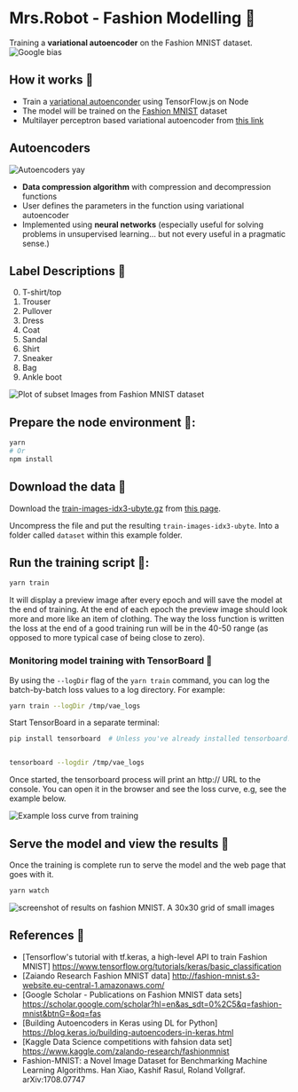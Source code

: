 # Mrs.Robot - Fashion Modelling &#x1F49C;

Training a **variational autoencoder** on the Fashion MNIST dataset.
  ![Google bias](https://github.com/lucylow/Mrs.Robot/blob/master/gender%20bias%20%20.png)

## How it works &#x1F49C;

* Train a [variational autoenconder](https://blog.keras.io/building-autoencoders-in-keras.html) using TensorFlow.js on Node
* The model will be trained on the [Fashion MNIST](https://github.com/zalandoresearch/fashion-mnist) dataset
* Multilayer perceptron based variational autoencoder from [this link](https://github.com/keras-team/keras/blob/master/examples/variational_autoencoder.py )


## Autoencoders 

 ![Autoencoders yay ](https://github.com/lucylow/Mrs.Robot/blob/master/autoencoder.jpg)
 
* **Data compression algorithm** with compression and decompression functions
* User defines the parameters in the function using variational autoencoder
* Implemented using **neural networks** (especially useful for solving problems in unsupervised learning... but not every useful in a pragmatic sense.)

## Label Descriptions  &#x1F538;
0.	T-shirt/top
1.	Trouser
2.	Pullover
3.	Dress
4.	Coat
5.	Sandal
6.	Shirt
7.	Sneaker
8.	Bag
9.	Ankle boot

  ![Plot of subset Images from Fashion MNIST dataset](https://github.com/lucylow/Mrs.Robot/blob/master/Plot-of-a-Subset-of-Images-from-the-Fashion-MNIST-Dataset.png)

## Prepare the node environment &#x1F538;:

```sh
yarn
# Or
npm install
```

## Download the data &#x1F49C;

Download the [train-images-idx3-ubyte.gz](http://fashion-mnist.s3-website.eu-central-1.amazonaws.com/train-images-idx3-ubyte.gz) from [this page](https://github.com/zalandoresearch/fashion-mnist#get-the-data).

Uncompress the file and put the resulting `train-images-idx3-ubyte`. Into a folder called `dataset` within this example folder.

## Run the training script &#x1F538;: 
```sh
yarn train
```

It will display a preview image after every epoch and will save the model at the end of training. At the end of each epoch the preview image should look more and more like an item of clothing. The way the loss function is written the loss at the end of a good training run will be in the 40-50 range (as opposed to more typical case of being close to zero).


### Monitoring model training with TensorBoard &#x1F49C;

By using the `--logDir` flag of the `yarn train` command, you can log the
batch-by-batch loss values to a log directory.
For example:

```sh
yarn train --logDir /tmp/vae_logs
```

Start TensorBoard  in a separate terminal:

```sh
pip install tensorboard  # Unless you've already installed tensorboard.


tensorboard --logdir /tmp/vae_logs
```

Once started, the tensorboard process will print an http:// URL to the
console. You can open it in the browser and see the loss curve, e.g, see
the example below.

![Example loss curve from training](https://github.com/lucylow/Mrs.Robot/blob/master/fashion-mnist-vae/vae_tensorboard.png)

## Serve the model and view the results &#x1F49C;

Once the training is complete run to serve the model and the web page that goes with it.

```sh
yarn watch
```

![screenshot of results on fashion MNIST. A 30x30 grid of small images](https://github.com/lucylow/Mrs.Robot/blob/master/fashion-mnist-vae/fashion-mnist-vae-scr.png)

## References &#x1F49C;
* [Tensorflow's tutorial with tf.keras, a high-level API to train Fashion MNIST] https://www.tensorflow.org/tutorials/keras/basic_classification
* [Zaiando Research Fashion MNIST data] http://fashion-mnist.s3-website.eu-central-1.amazonaws.com/
* [Google Scholar - Publications on Fashion MNIST data sets] https://scholar.google.com/scholar?hl=en&as_sdt=0%2C5&q=fashion-mnist&btnG=&oq=fas
* [Building Autoencoders in Keras using DL for Python] https://blog.keras.io/building-autoencoders-in-keras.html
* [Kaggle Data Science competitions with fahsion data set] https://www.kaggle.com/zalando-research/fashionmnist
* Fashion-MNIST: a Novel Image Dataset for Benchmarking Machine Learning Algorithms. Han Xiao, Kashif Rasul, Roland Vollgraf. arXiv:1708.07747
